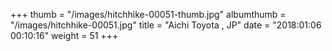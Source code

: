 +++
thumb = "/images/hitchhike-00051-thumb.jpg"
albumthumb = "/images/hitchhike-00051.jpg"
title = "Aichi Toyota , JP"
date = "2018:01:06 00:10:16"
weight = 51
+++
